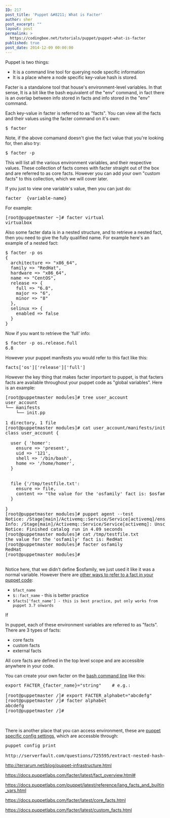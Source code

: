 ```yaml
---
ID: 217
post_title: 'Puppet &#8211; What is Facter'
author: sher
post_excerpt: ""
layout: post
permalink: >
  https://codingbee.net/tutorials/puppet/puppet-what-is-facter
published: true
post_date: 2014-12-09 00:00:00
---
```

Puppet is two things:
<ul>
 	<li>It is a command line tool for querying node specific information</li>
 	<li>It is a place where a node specific key-value hash is stored.</li>
</ul>
Facter is a standalone tool that house's environment-level variables. In that sense, It is a bit like the bash equivalent of the "env" command, in fact there is an overlap between info stored in facts and info stored in the "env" command.

Each key-value in facter is referred to as "facts". You can view all the facts and their values using the facter command on it's own:
<pre>
$ facter
</pre>

Note, if the above comamand doesn't give the fact value that you're looking for, then also try:

<pre>
$ facter -p
</pre>


This will list all the various environment variables, and their respective values. These collection of facts comes with facter straight out of the box and are referred to as core facts. However you can add your own "custom facts" to this collection, which we will cover later.

If you just to view one variable's value, then you can just do:
<pre>facter  {variable-name}
</pre>
For example:
<pre>[root@puppetmaster ~]# facter virtual
virtualbox
</pre>


Also some facter data is in a nested structure, and to retrieve a nested fact, then you need to give the fully qualified name. For example here's an example of a nested fact:

<pre>
$ facter -p os
{
  architecture => "x86_64",
  family => "RedHat",
  hardware => "x86_64",
  name => "CentOS",
  release => {
    full => "6.8",
    major => "6",
    minor => "8"
  },
  selinux => {
    enabled => false
  }
}
</pre>

Now if you want to retrieve the 'full' info:


<pre>
$ facter -p os.release.full
6.8
</pre>

However your puppet manifests you would refer to this fact like this:

<pre>
facts['os']['release']['full']
</pre>



However the key thing that makes facter important to puppet, is that facters facts are available throughout your puppet code as "global variables". Here is an example:
<pre>[root@puppetmaster modules]# tree user_account
user_account
└── manifests
    └── init.pp

1 directory, 1 file
[root@puppetmaster modules]# cat user_account/manifests/init.pp 
class user_account {

  user { 'homer':
    ensure =&gt; 'present',
    uid =&gt; '121',
    shell =&gt; '/bin/bash',
    home =&gt; '/home/homer',
  }


  file {'/tmp/testfile.txt':
    ensure =&gt; file,
    content =&gt; "the value for the 'osfamily' fact is: $osfamily \n",
  }

}
[root@puppetmaster modules]# puppet agent --test
Notice: /Stage[main]/Activemq::Service/Service[activemq]/ensure: ensure changed 'stopped' to 'running'
Info: /Stage[main]/Activemq::Service/Service[activemq]: Unscheduling refresh on Service[activemq]
Notice: Finished catalog run in 4.09 seconds
[root@puppetmaster modules]# cat /tmp/testfile.txt 
the value for the 'osfamily' fact is: RedHat 
[root@puppetmaster modules]# facter osfamily
RedHat
[root@puppetmaster modules]# 

</pre>
Notice here, that we didn't define $osfamily, we just used it like it was a normal variable. However there are <a href="https://docs.puppetlabs.com/puppet/latest/reference/lang_facts_and_builtin_vars.html#accessing-facts-from-puppet-code">other ways to refer to a fact in your puppet code</a>:
<ul>
 	<li><code>$fact_name</code></li>
 	<li><code>$::fact_name</code> - this is better practice</li>
 	<li><code>$facts['fact_name'] - this is best practice, put only works from puppet 3.7 onwards</code></li>
</ul>
If

In puppet, each of these environment variables are referred to as "facts". There are 3 types of facts:

- core facts
- custom facts
- external facts

All core facts are defined in the top level scope and are accessible anywhere in your code.

You can create your own facter on the <a href="http://puppetlabs.com/blog/facter-part-1-facter-101">bash command line</a> like this:
<pre>export FACTER_{facter_name}="string"    # e.g.:

[root@puppetmaster /]# export FACTER_alphabet="abcdefg" 
[root@puppetmaster /]# facter alphabet
abcdefg
[root@puppetmaster /]# 


</pre>
There is another place that you can access environment, these are <a title="Puppet - The Puppet main config file (puppet.conf)" href="http://codingbee.net/tutorials/puppet/puppet-puppet-main-config-file-puppet-conf/">puppet specific config settings</a>, which are accessble through:
<pre>puppet config print

http://serverfault.com/questions/725595/extract-nested-hash-facts-from-puppets-facter-command-line-tool-how?newreg=03145631d44641e688bb6ef527e91600
</pre>
http://terrarum.net/blog/puppet-infrastructure.html

https://docs.puppetlabs.com/facter/latest/fact_overview.html#

https://docs.puppetlabs.com/puppet/latest/reference/lang_facts_and_builtin_vars.html

https://docs.puppetlabs.com/facter/latest/core_facts.html

https://docs.puppetlabs.com/facter/latest/custom_facts.html